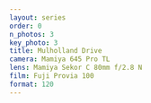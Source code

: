 ```yaml
---
layout: series
order: 0
n_photos: 3
key_photo: 3
title: Mulholland Drive
camera: Mamiya 645 Pro TL
lens: Mamiya Sekor C 80mm f/2.8 N
film: Fuji Provia 100
format: 120
---
```

